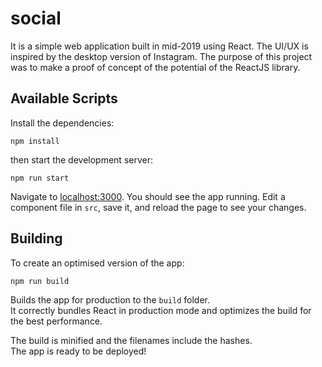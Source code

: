 # social

It is a simple web application built in mid-2019 using React. The UI/UX is inspired by the desktop version of Instagram. The purpose of this project was to make a proof of concept of the potential of the ReactJS library.

## Available Scripts

Install the dependencies:

```
npm install
```

then start the development server:

```
npm run start
```

Navigate to [localhost:3000](http://localhost:3000). You should see the app running. Edit a component file in `src`, save it, and reload the page to see your changes.

## Building

To create an optimised version of the app:

```
npm run build
```

Builds the app for production to the `build` folder.<br />
It correctly bundles React in production mode and optimizes the build for the best performance.

The build is minified and the filenames include the hashes.<br />
The app is ready to be deployed!
